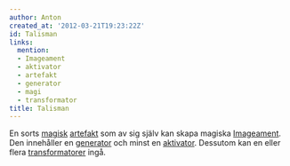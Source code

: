 ```yaml
---
author: Anton
created_at: '2012-03-21T19:23:22Z'
id: Talisman
links:
  mention:
  - Imageament
  - aktivator
  - artefakt
  - generator
  - magi
  - transformator
title: Talisman
---
```


En sorts [magisk][] [artefakt] som av sig själv kan skapa magiska [Imageament]. Den innehåller en
[generator] och minst en [aktivator]. Dessutom kan en eller flera [transformatorer] ingå.

  [magisk]: magi
  [artefakt]: artefakt
  [Imageament]: Imageament
  [generator]: generator
  [aktivator]: aktivator
  [transformatorer]: transformator

